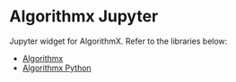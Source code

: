 # Algorithmx Jupyter

Jupyter widget for AlgorithmX. Refer to the libraries below:
- <a href='https://github.com/algrx/algorithmx'>Algorithmx</a>
- <a href="https://github.com/algrx/algorithmx-python">Algorithmx Python</a>
